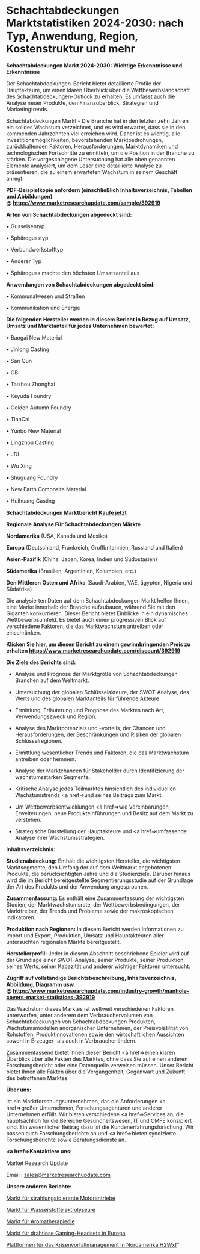 # Schachtabdeckungen Marktstatistiken 2024-2030: nach Typ, Anwendung, Region, Kostenstruktur und mehr

<strong>Schachtabdeckungen Markt 2024-2030: Wichtige Erkenntnisse und Erkenntnisse</strong>

Der Schachtabdeckungen-Bericht bietet detaillierte Profile der Hauptakteure, um einen klaren Überblick über die Wettbewerbslandschaft des Schachtabdeckungen-Outlook zu erhalten. Es umfasst auch die Analyse neuer Produkte, den Finanzüberblick, Strategien und Marketingtrends.

Schachtabdeckungen Markt - Die Branche hat in den letzten zehn Jahren ein solides Wachstum verzeichnet, und es wird erwartet, dass sie in den kommenden Jahrzehnten viel erreichen wird. Daher ist es wichtig, alle Investitionsmöglichkeiten, bevorstehenden Marktbedrohungen, zurückhaltenden Faktoren, Herausforderungen, Marktdynamiken und technologischen Fortschritte zu ermitteln, um die Position in der Branche zu stärken. Die vorgeschlagene Untersuchung hat alle oben genannten Elemente analysiert, um dem Leser eine detaillierte Analyse zu präsentieren, die zu einem erwarteten Wachstum in seinem Geschäft anregt.

<strong><b>PDF-Beispielkopie anfordern (einschließlich Inhaltsverzeichnis, Tabellen und Abbildungen) @ </b></strong><strong><a href=https://www.marketresearchupdate.com/sample/392919><strong>https://www.marketresearchupdate.com/sample/392919</u></a></strong></strong>

<strong>Arten von Schachtabdeckungen abgedeckt sind:</strong>

• Gusseisentyp

• Sphärogusstyp

• Verbundwerkstofftyp

• Anderer Typ

• Sphäroguss machte den höchsten Umsatzanteil aus

<strong>Anwendungen von Schachtabdeckungen abgedeckt sind:</strong>

• Kommunalwesen und Straßen

• Kommunikation und Energie

<strong>Die folgenden Hersteller werden in diesem Bericht in Bezug auf Umsatz, Umsatz und Marktanteil für jedes Unternehmen bewertet:</strong>

• Baogai New Material

• Jinlong Casting

• San Qun

• GB

• Taizhou Zhonghai

• Keyuda Foundry

• Golden Autumn Foundry

• TianCai

• Yunbo New Material

• Lingzhou Casting

• JDL

• Wu Xing

• Shuguang Foundry

• New Earth Composite Material

• Huihuang Casting

<strong>Schachtabdeckungen Marktbericht <a href=https://www.marketresearchupdate.com/buynow/392919>Kaufe jetzt</a></strong>

<strong>Regionale Analyse Für Schachtabdeckungen Märkte</strong>

<strong>Nordamerika</strong> (USA, Kanada und Mexiko)

<strong>Europa</strong> (Deutschland, Frankreich, Großbritannien, Russland und Italien)

<strong>Asien-Pazifik</strong> (China, Japan, Korea, Indien und Südostasien)

<strong>Südamerika</strong> (Brasilien, Argentinien, Kolumbien, etc.)

<strong>Den Mittleren</strong> <strong>Osten und Afrika</strong> (Saudi-Arabien, VAE, ägypten, Nigeria und Südafrika)

Die analysierten Daten auf dem Schachtabdeckungen Markt helfen Ihnen, eine Marke innerhalb der Branche aufzubauen, während Sie mit den Giganten konkurrieren. Dieser Bericht bietet Einblicke in ein dynamisches Wettbewerbsumfeld. Es bietet auch einen progressiven Blick auf verschiedene Faktoren, die das Marktwachstum antreiben oder einschränken.

<strong>Klicken Sie hier, um diesen Bericht zu einem gewinnbringenden Preis zu erhalten
</strong><strong><a href=https://www.marketresearchupdate.com/discount/392919>https://www.marketresearchupdate.com/discount/392919</b></u></strong></a>

<strong>Die Ziele des Berichts sind:</strong>

- Analyse und Prognose der Marktgröße von Schachtabdeckungen Branchen auf dem Weltmarkt.

- Untersuchung der globalen Schlüsselakteure, der SWOT-Analyse, des Werts und des globalen Marktanteils für führende Akteure.

- Ermittlung, Erläuterung und Prognose des Marktes nach Art, Verwendungszweck und Region.

- Analyse des Marktpotenzials und -vorteils, der Chancen und Herausforderungen, der Beschränkungen und Risiken der globalen Schlüsselregionen.

- Ermittlung wesentlicher Trends und Faktoren, die das Marktwachstum antreiben oder hemmen.

- Analyse der Marktchancen für Stakeholder durch Identifizierung der wachstumsstarken Segmente.

- Kritische Analyse jedes Teilmarktes hinsichtlich des individuellen Wachstumstrends <a href=>und</a> seines Beitrags zum Markt.

- Um Wettbewerbsentwicklungen <a href=>wie</a> Vereinbarungen, Erweiterungen, neue Produkteinführungen und Besitz auf dem Markt zu verstehen.

- Strategische Darstellung der Hauptakteure und <a href=>umfas</a>sende Analyse ihrer Wachstumsstrategien.

<strong>Inhaltsverzeichnis:</strong>

<strong>Studienabdeckung:</strong> Enthält die wichtigsten Hersteller, die wichtigsten Marktsegmente, den Umfang der auf dem Weltmarkt angebotenen Produkte, die berücksichtigten Jahre und die Studienziele. Darüber hinaus wird die im Bericht bereitgestellte Segmentierungsstudie auf der Grundlage der Art des Produkts und der Anwendung angesprochen.

<strong>Zusammenfassung:</strong> Es enthält eine Zusammenfassung der wichtigsten Studien, der Marktwachstumsrate, der Wettbewerbsbedingungen, der Markttreiber, der Trends und Probleme sowie der makroskopischen Indikatoren.

<strong>Produktion nach Regionen:</strong> In diesem Bericht werden Informationen zu Import und Export, Produktion, Umsatz und Hauptakteuren aller untersuchten regionalen Märkte bereitgestellt.

<strong>Herstellerprofil:</strong> Jeder in diesem Abschnitt beschriebene Spieler wird auf der Grundlage einer SWOT-Analyse, seiner Produkte, seiner Produktion, seines Werts, seiner Kapazität und anderer wichtiger Faktoren untersucht.

<strong><b>Zugriff auf vollständige Berichtsbeschreibung, Inhaltsverzeichnis, Abbildung, Diagramm usw. @ </b></strong><strong><a href=https://www.marketresearchupdate.com/industry-growth/manhole-covers-market-statistices-392919>https://www.marketresearchupdate.com/industry-growth/manhole-covers-market-statistices-392919</a></strong>

Das Wachstum dieses Marktes ist weltweit verschiedenen Faktoren unterworfen, unter anderem dem Verbrauchervolumen von Schachtabdeckungen von Schachtabdeckungen Produkten, Wachstumsmodellen anorganischer Unternehmen, der Preisvolatilität von Rohstoffen, Produktinnovationen sowie den wirtschaftlichen Aussichten sowohl in Erzeuger- als auch in Verbraucherländern.

Zusammenfassend bietet Ihnen dieser Bericht <a href=>einen</a> klaren Überblick über alle Fakten des Marktes, ohne dass Sie auf einen anderen Forschungsbericht oder eine Datenquelle verweisen müssen. Unser Bericht bietet Ihnen alle Fakten über die Vergangenheit, Gegenwart und Zukunft des betroffenen Marktes.

<strong>Über uns:</strong>

 ist ein Marktforschungsunternehmen, das die Anforderungen <a href=>großer</a> Unternehmen, Forschungsagenturen und anderer Unternehmen erfüllt. Wir bieten verschiedene <a href=>Services</a> an, die hauptsächlich für die Bereiche Gesundheitswesen, IT und CMFE konzipiert sind. Ein wesentlicher Beitrag dazu ist die Kundenerfahrungsforschung. Wir passen auch Forschungsberichte an und <a href=>bieten</a> syndizierte Forschungsberichte sowie Beratungsdienste an.

<strong><a href=>Kontaktiere uns:</a></strong>

Market Research Update

Email : sales@marketresearchupdate.com

<strong>Unsere anderen Berichte:</strong>

<a href=https://www.linkedin.com/pulse/radiation-tolerant-motor-drive-market-expects>Markt für strahlungstolerante Motorantriebe</a>

<a href=https://www.linkedin.com/pulse/hydrogen-electrolyzers-market-outlooks-2023>Markt für Wasserstoffelektrolyseure</a>

<a href=https://www.linkedin.com/pulse/aromatherapy-oils-market-size-trends-consumption>Markt für Aromatherapieöle</a>

<a href=https://www.linkedin.com/pulse/europe-wireless-gaming-headset-market-size-scope-top-key>Markt für drahtlose Gaming-Headsets in Europa</a>

<a href=https://www.linkedin.com/pulse/north-america-crisis-incident-management-platforms-h2wxf/>Plattformen für das Krisenvorfallmanagement in Nordamerika H2Wxf</a>"
